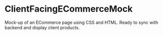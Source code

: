 # ClientFacingECommerceMock
Mock-up of an ECommerce page using CSS and HTML. Ready to sync with backend and display client products.
